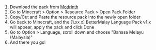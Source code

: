 1. Download the pack from [Modrinth](https://modrinth.com/resourcepack/bettermalay-language-pack)
2. Go to Minecraft > Option > Resource Pack > Open Pack Folder
3. Copy/Cut and Paste the resource pack into the newly open folder
4. Go back to Minecraft, and the [1.xx.x] BetterMalay Language Pack v1.x will appear, apply the pack and click Done
5. Go to Option > Language, scroll down and choose "Bahasa Melayu (Malaysia)"
6. And there you go!











